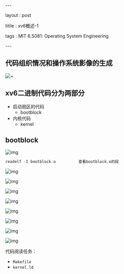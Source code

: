 \---

layout : post

titile : xv6概述-1

tags : MIT 6.S081: Operating System Engineering

\---

## 代码组织情况和操作系统影像的生成

![+](https://github.com/mathidot/mathidot.github.io/tree/main/images/1.png)

 

## xv6二进制代码分为两部分

* 启动扇区的代码
  * bootblock
* 内核代码
  * kernel

## bootblock

![img](https://github.com/mathidot/mathidot.github.io/tree/main/images/2.png)

```c
readelf -I bootblock.o 			查看bootblock.o的段
```

![img](https://github.com/mathidot/mathidot.github.io/tree/main/images/3.png)

![img](https://github.com/mathidot/mathidot.github.io/tree/main/images/4.png)

![img](https://github.com/mathidot/mathidot.github.io/tree/main/images/5.png)

 

![img](https://github.com/mathidot/mathidot.github.io/tree/main/images/6.png)

![img](https://github.com/mathidot/mathidot.github.io/tree/main/images/7.png)

 

![img](https://github.com/mathidot/mathidot.github.io/tree/main/images/9.png)

![img](https://github.com/mathidot/mathidot.github.io/tree/main/images/10.png)



![img](https://github.com/mathidot/mathidot.github.io/tree/main/images/11.png)



代码阅读任务：

* `Makefile`
* `kernel.ld`



















